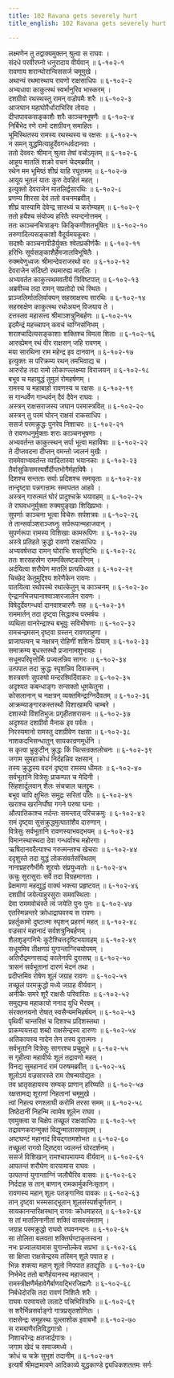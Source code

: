 ```yaml
---
title: 102 Ravana gets severely hurt
title_english: 102 Ravana gets severely hurt

---
```


<div class="audioEmbed"  caption="श्रीराम-हरिसीताराममूर्ति-घनपाठिभ्यां वचनम्" src="https://archive.org/download/Ramayana-recitation-Sriram-harisItArAmamUrti-Ghanapaati-v2/Kanda_6/Kanda_6_YK-101-Hanuma_brings_mountain_with_life_giving_herbs_0.mp3"></div>


लक्ष्मणेन तु तद्वाक्यमुक्तन् श्रुत्वा स राघवः ।  
संदधे परवीरघ्नो धनुरादाय वीर्यवान् ॥ ६-१०२-१  
रावणाय शरान्घोरान्विससर्ज चमूमुखे ।  
अथान्यं रथमास्थाय रावणो राक्षसाधिपः ॥ ६-१०२-२  
अभ्यधावा काकुत्स्थं स्वर्भानुरिव भास्करम् ।  
दशग्रीवो रथस्थस्तु रामन् वज्रोपमैः शरैः ॥ ६-१०२-३  
आजघान महाघोरैर्धाराभिरिव तोयदः ।  
दीप्तपावकसङ्काशैः शरैः काञ्चनभूषणैः ॥ ६-१०२-४  
निर्बिभेद रणे रामो दशग्रीवन् समाहितः ।  
भूमिस्थितस्य रामस्य रथस्थस्य च रक्षसः ॥ ६-१०२-५  
न समन् युद्धमित्याहुर्देवगन्धर्वदानवाः ।  
ततो देववरः श्रीमान् श्रुत्वा तेषां वचोऽमृतम् ॥ ६-१०२-६  
आहूय मातलिं शक्रो वचनं चेदमब्रवीत् ।  
रथेन मम भूमिष्ठं शीघ्रं याहि रघूत्तमम् ॥ ६-१०२-७  
आयूय भूतलं यातः कुरु देवहितं महत् ।  
इत्युक्तो देवराजेन मातलिर्द्वसारथिः ॥ ६-१०२-८  
प्रणम्य शिरसा देवं ततो वचनमब्रवीत् ।  
शीघ्रं यास्यामि देवेन्द्र सारथ्यं च करोम्यहम् ॥ ६-१०२-९  
ततो हयैश्च संयोज्य हरितैः स्यन्दनोत्तमम् ।  
ततः काञ्चनचित्राङ्गः किङ्किणीशतभूषितः ॥ ६-१०२-१०  
तरुणादित्यसङ्काशो वैदूर्यमयकूबरः ।  
सदश्वैः काञ्चनापीडैर्युक्तः श्वेतप्रकीर्णकैः ॥ ६-१०२-११  
हरिभिः सूर्यसङ्काशैर्हेमजालविभूषितैः ।  
रुक्मवेणुध्वजः श्रीमान्देवराजरथो वरः ॥ ६-१०२-१२  
देवराजेन संदिष्टो रथमारुह्य मातलिः ।  
अभ्यवर्तत काकुत्स्थमवतीर्य त्रिविष्टपात् ॥ ६-१०२-१३  
अब्रवीच्च तदा रामन् सप्रतोदो रथे स्थितः ।  
प्राञ्जलिर्मातलिर्वाक्यन् सहस्राक्षस्य सारथिः ॥ ६-१०२-१४  
सहस्राक्षेण काकुत्स्थ रथोअयन् विजयाय ते ।  
दत्तस्तव महासत्त्व श्रीमाञ्शत्रुनिबर्हणः ॥ ६-१०२-१५  
इदमैन्द्रं महच्चापन् कवचं चाग्निसंनिभम् ।  
शराश्चादित्यसङ्काशाः शक्तिश्च विमला शिताः ॥ ६-१०२-१६  
आरुह्येमन् रथं वीर राक्षसन् जहि रावणम् ।  
मया सारथिना राम महेन्द्र इव दानवान् ॥ ६-१०२-१७  
इत्युक्तः स परिक्रम्य रथन् तमभिवाद्य च ।  
आरुरोह तदा रामो लोकाण्ल्लक्ष्म्या विराजयन् ॥ ६-१०२-१८  
बभूव च महायुद्धं तुमुलं रोमहर्षणम् ।  
रामस्य च महाबाहो रावणस्य च रक्षसः ॥ ६-१०२-१९  
स गान्धर्वेण गान्धर्वन् दैवं दैवेन राघवः ।  
अस्त्रन् राक्षसराजस्य जघान परमास्त्रवित् ॥ ६-१०२-२०  
अस्त्रन् तु परमं घोरन् राक्षसं राकसाधिप ।  
ससर्ज परमक्रुद्धः पुनरेव निशाचरः ॥ ६-१०२-२१  
ते रावणधनुर्मुक्ताः शराः काञ्चनभूषणाः ।  
अभ्यवर्तन्त काकुत्स्थन् सर्पा भूत्वा महाविषाः ॥ ६-१०२-२२  
ते दीप्तवदना दीप्तन् वमन्तो ज्वलनं मुखैः ।  
राममेवाभ्यवर्तन्त व्यादितास्या भयानकाः ॥ ६-१०२-२३  
तैर्वासुकिसमस्पर्शैर्दीप्तभोगैर्महाविषैः ।  
दिशश्च सन्तताः सर्वाः प्रदिशश्च समावृताः ॥ ६-१०२-२४  
तान्दृष्ट्वा पन्नगान्रामः समापतत आहवे ।  
अस्त्रन् गारुत्मतं घोरं प्रादुश्चक्रे भयावहम् ॥ ६-१०२-२५  
ते राघवधनुर्मुक्ता रुक्मपुङ्खाः शिखिप्रभाः ।  
सुपर्णाः काञ्चना भूत्वा विचेरुः सर्पशत्रवः ॥ ६-१०२-२६  
ते तान्सर्वाञ्शराञ्जघ्नुः सर्परूपान्महाजवान् ।  
सुपर्णरूपा रामस्य विशिखाः कामरूपिणः ॥ ६-१०२-२७  
अस्त्रे प्रतिहते क्रुद्धो रावणो राक्षसाधिपः ।  
अभ्यवर्षत्तदा रामन् घोराभिः शरवृष्टिभिः ॥ ६-१०२-२८  
ततः शरसहस्रेण राममक्लिष्टकारिणम् ।  
अर्दयित्वा शरौघेण मातलिं प्रत्यविध्यत ॥ ६-१०२-२९  
चिच्छेद केतुमुद्दिश्य शरेणैकेन रावणः ।  
पातयित्वा रथोपस्थे रथात्केतुन् च काञ्चनम् ॥ ६-१०२-३०  
ऐन्द्रानभिजघानाश्वाञ्शरजालेन रावणः ।  
विषेदुर्देवगन्धर्वा दानवाश्चारणैः सह ॥ ६-१०२-३१  
राममार्तन् तदा दृष्ट्वा सिद्धाश्च परमर्षयः ।  
व्यथिता वानरेन्द्राश्च बभूवुः सविभीषणाः ॥ ६-१०२-३२  
रामचन्द्रमसन् दृष्ट्वा ग्रस्तन् रावणराहुणा ।  
प्राजापत्यन् च नक्षत्रन् रोहिणीं शशिनः प्रियाम् ॥ ६-१०२-३३  
समाक्रम्य बुधस्तस्थौ प्रजानामशुभावहः ।  
सधूमपरिवृत्तोर्मिः प्रज्वलन्निव सागरः ॥ ६-१०२-३४  
उत्पपात तदा क्रुद्धः स्पृशन्निव दिवाकरम् ।  
शस्त्रवर्णः सुपरुषो मन्दरश्मिर्दिवाकरः ॥ ६-१०२-३५  
अदृश्यत कबन्धाङ्गः सन्सक्तो धूमकेतुना ।  
कोसलानान् च नक्षत्रन् व्यक्तमिन्द्राग्निदैवतम् ॥ ६-१०२-३६  
आक्रम्याङ्गारकस्तस्थौ विशाखामपि चाम्बरे ।  
दशास्यो विंशतिभुजः प्रगृहीतशरासनः ॥ ६-१०२-३७  
अदृश्यत दशग्रीवो मैनाक इव पर्वतः ।  
निरस्यमानो रामस्तु दशग्रीवेण रक्षसा ॥ ६-१०२-३८  
नाशकदभिसन्धातुन् सायकान्रणमूर्धनि ।  
स कृत्वा भ्रुकुटीन् क्रुद्धः किं चित्सन्रक्तलोचनः ॥ ६-१०२-३९  
जगाम सुमहाक्रोधं निर्दहन्निव रक्षसान् ।  
तस्य क्रुद्धस्य वदनं दृष्ट्वा रामस्य धीमतः ॥ ६-१०२-४०  
सर्वभूतानि वित्रेसुः प्राकम्पत च मेदिनी ।  
सिंहशार्दूलवान् शैलः संचचाल चलद्द्रुमः ।  
बभूव चापि क्षुभितः समुद्रः सरितां पतिः ॥ ६-१०२-४१  
खराश्च खरनिर्घोषा गगने परुषा घनाः ।  
औत्पातिकाश्च नर्दन्तः समन्तात् परिचक्रमुः ॥ ६-१०२-४२  
रामं दृष्ट्वा सुसंक्रुद्धमुत्पातांशैव दारुणान् ।  
वित्रेसुः सर्वभूतानि रावणस्याभवद्भयम् ॥ ६-१०२-४३  
विमानस्थास्थदा देवा गन्धर्वाश्च महोरगाः ।  
ऋषिदानवदैत्याश्च गरुत्मन्तश्च खेचराः ॥ ६-१०२-४४  
ददृशुस्ते तदा युद्धं लोकसंवर्तसंस्थितम्  
नानाप्रहरणैर्भीमैः शूरयोः संप्रयुध्यतोः ॥ ६-१०२-४५  
ऊचुः सुरासुराः सर्वे तदा विग्रहमागताः ।  
प्रेक्षमाणा महद्युद्धं वाक्यं भक्त्या प्रहृष्टवत् ॥ ६-१०२-४६  
दशग्रीवं जयेत्याहुरसुराः समवस्थिताः ।  
देवा राममवोचंस्ते त्वं जयेति पुनः पुनः ॥ ६-१०२-४७  
एतस्मिन्नन्तरे क्रोधाद्राघवस्य स रावणः ।  
प्रहर्तुकामो दुष्टात्मा स्पृशन् प्रहरणं महत् ॥ ६-१०२-४८  
वज्रसारं महानादं सर्वशत्रुनिबर्हणम् ।  
शैलशृङ्गनिभैः कूटैश्चित्तदृष्टिभयावहम् ॥ ६-१०२-४९  
सधूममिव तीक्षणग्रं युगान्ताग्निचयोपमम् ।  
अतिरौद्रमनासाद्यं कालेनापि दुरासद्म् ॥ ६-१०२-५०  
त्रासनं सर्वभूतानां दारणं भेदनं तथा ।  
प्रदीप्तमिव रोषेण शूलं जग्राह रावणः ॥ ६-१०२-५१  
तच्छूलं परमक्रुद्धो मध्ये जग्राह वीर्यवान् ।  
अनीकैः समरे शूरै राक्षसैः परिवारितः ॥ ६-१०२-५२  
समुद्यम्य महाकायो ननाद युधि भैरवम् ।  
संरक्तनयनो रोषात् स्वसैन्यमभिहर्षयन् ॥ ६-१०२-५३  
पृथिवीं चान्तरिक्षं च दिशश्च प्रदिशस्तथा ।  
प्राकम्पयत्तदा शब्दो राक्षसेन्द्रस्य दारुणः ॥ ६-१०२-५४  
अतिकायस्य नादेन तेन तस्य दुरात्मनः ।  
सर्वभूतानि वित्रेसुः सागरश्च प्रचुक्षुभे ॥ ६-१०२-५५  
स गृहीत्वा महावीर्यः शूलं तद्रावणो महत् ।  
विनद्य सुमहानादं रामं परुषमब्रवीत् ॥ ६-१०२-५६  
शूलोऽयं वज्रसारस्ते राम रोषन्मयोद्यतः ।  
तव भ्रातृसहायस्य सम्यक् प्राणान् हरिष्यति ॥ ६-१०२-५७  
रक्षसामद्य शूराणां निहतानां चमूमुखे ।  
त्वां निहत्य रणश्लाघी करोमि तरसा समम् ॥ ६-१०२-५८  
तिष्ठेदानीं निहन्मि त्वामेष शूलेन राघव ।  
एवमुक्त्वा स चिक्षेप तच्छूलं राक्षसाधिपः ॥ ६-१०२-५९  
तद्रावणकरान्मुक्तं विद्युन्मालासमावृतम् ।  
अष्टघण्टं महानादं वियद्गतमशोभत ॥ ६-१०२-६०  
तच्छूलां रागवो द्ऱिष्ट्वा ज्वलन्तं घोरदर्शनम् ।  
ससर्ज विशिखान् रामश्चापमायम्य वीर्यवान् ॥ ६-१०२-६१  
आपतन्तं शरौघेण वारयामास राघवः ।  
उत्पतन्तं युगान्ताग्निं जलौघैरिव वासवः ॥ ६-१०२-६२  
निर्ददाह स तान् बाणान् रामकार्मुकनिःसृतान् ।  
रावणस्य महान् शूलः पतङ्गानिव पावकः ॥ ६-१०२-६३  
तान् दृष्ट्वा भस्मसाद्भूतान् शूलसंस्पर्शचूर्णतान् ।  
सायकानन्तरिक्षस्थान् रागवः क्रोधमाहरत् ॥ ६-१०२-६४  
स तां मातलिनानीतां शक्तिं वासवसंमताम् ।  
जग्राह परमक्रुद्धो राघवो रघवनन्दनः ॥ ६-१०२-६५  
सा तोलिता बलवता शक्तिर्घण्टाकृतस्वना ।  
नभः प्रज्वालयामास युगान्तोल्केव सप्रभा ॥ ६-१०२-६६  
सा क्षिप्ता राक्षसेन्द्रस्य तस्मिन् शूले पपात ह ।  
भिन्नः शक्त्या महान् शूलो निपपात हतद्युतिः ॥ ६-१०२-६७  
निर्भभेद ततो बाणैर्हयानस्य महाजवान् ।  
रामस्त्रीक्षणैर्महावेगैर्बाणवद्भिरजिह्मगैः ॥ ६-१०२-६८  
निर्बधेदोरसि तदा रावणं निशितैः शरैः ।  
राघवः परमायत्तो ललाटे पत्त्रिभिस्त्रिभिः ॥ ६-१०२-६९  
स शरैर्भिन्नसर्वाङ्गो गात्रप्रसृतशोणितः ।  
राक्षसेन्द्रः समूहस्थः पुल्लाशोक इवाबभौ ॥ ६-१०२-७०  
स रामबाणैरतिविद्धगात्रो ।  
निशाचरेन्द्रः क्षतजार्द्रगात्रः ।  
जगाम खेदं च समाजमध्ये ।  
क्रोधं च चक्रे सुभृशं तदानीम् ॥ ६-१०२-७१  
इत्यार्षे श्रीमद्रामायणे आदिकाव्ये युद्धकाण्डे द्व्यधिकशततमः सर्गः
